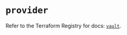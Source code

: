 # `provider`

Refer to the Terraform Registry for docs: [`vault`](https://registry.terraform.io/providers/hashicorp/vault/4.8.0/docs).
